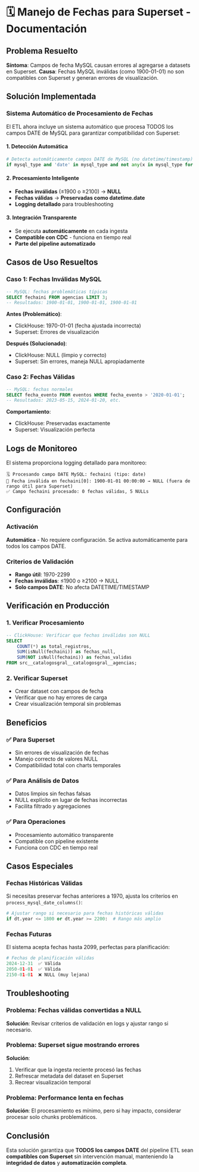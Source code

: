 # 🗓️ Manejo de Fechas para Superset - Documentación

## Problema Resuelto

**Síntoma**: Campos de fecha MySQL causan errores al agregarse a datasets en Superset.
**Causa**: Fechas MySQL inválidas (como 1900-01-01) no son compatibles con Superset y generan errores de visualización.

## Solución Implementada

### Sistema Automático de Procesamiento de Fechas

El ETL ahora incluye un sistema automático que procesa TODOS los campos DATE de MySQL para garantizar compatibilidad con Superset:

#### 1. **Detección Automática**
```python
# Detecta automáticamente campos DATE de MySQL (no datetime/timestamp)
if mysql_type and 'date' in mysql_type and not any(x in mysql_type for x in ['datetime', 'timestamp']):
```

#### 2. **Procesamiento Inteligente**
- **Fechas inválidas** (≤1900 o ≥2100) → **NULL**
- **Fechas válidas** → **Preservadas como datetime.date**
- **Logging detallado** para troubleshooting

#### 3. **Integración Transparente**
- Se ejecuta **automáticamente** en cada ingesta
- **Compatible con CDC** - funciona en tiempo real
- **Parte del pipeline automatizado**

## Casos de Uso Resueltos

### Caso 1: Fechas Inválidas MySQL
```sql
-- MySQL: fechas problemáticas típicas
SELECT fechaini FROM agencias LIMIT 3;
-- Resultados: 1900-01-01, 1900-01-01, 1900-01-01
```

**Antes (Problemático)**:
- ClickHouse: 1970-01-01 (fecha ajustada incorrecta)  
- Superset: Errores de visualización

**Después (Solucionado)**:
- ClickHouse: NULL (limpio y correcto)
- Superset: Sin errores, maneja NULL apropiadamente

### Caso 2: Fechas Válidas
```sql  
-- MySQL: fechas normales
SELECT fecha_evento FROM eventos WHERE fecha_evento > '2020-01-01';
-- Resultados: 2023-05-15, 2024-01-20, etc.
```

**Comportamiento**:
- ClickHouse: Preservadas exactamente
- Superset: Visualización perfecta

## Logs de Monitoreo

El sistema proporciona logging detallado para monitoreo:

```log
🗓️ Procesando campo DATE MySQL: fechaini (tipo: date)
🚫 Fecha inválida en fechaini[0]: 1900-01-01 00:00:00 → NULL (fuera de rango útil para Superset)
✅ Campo fechaini procesado: 0 fechas válidas, 5 NULLs
```

## Configuración

### Activación
**Automática** - No requiere configuración. Se activa automáticamente para todos los campos DATE.

### Criterios de Validación
- **Rango útil**: 1970-2299
- **Fechas inválidas**: ≤1900 o ≥2100 → NULL
- **Solo campos DATE**: No afecta DATETIME/TIMESTAMP

## Verificación en Producción

### 1. Verificar Procesamiento
```sql
-- ClickHouse: Verificar que fechas inválidas son NULL
SELECT 
    COUNT(*) as total_registros,
    SUM(isNull(fechaini)) as fechas_null,
    SUM(NOT isNull(fechaini)) as fechas_validas
FROM src__catalogosgral__catalogosgral__agencias;
```

### 2. Verificar Superset
- Crear dataset con campos de fecha
- Verificar que no hay errores de carga
- Crear visualización temporal sin problemas

## Beneficios

### ✅ Para Superset
- Sin errores de visualización de fechas
- Manejo correcto de valores NULL
- Compatibilidad total con charts temporales

### ✅ Para Análisis de Datos
- Datos limpios sin fechas falsas
- NULL explícito en lugar de fechas incorrectas
- Facilita filtrado y agregaciones

### ✅ Para Operaciones
- Procesamiento automático transparente
- Compatible con pipeline existente
- Funciona con CDC en tiempo real

## Casos Especiales

### Fechas Históricas Válidas
Si necesitas preservar fechas anteriores a 1970, ajusta los criterios en `process_mysql_date_columns()`:

```python
# Ajustar rango si necesario para fechas históricas válidas
if dt.year <= 1800 or dt.year >= 2200:  # Rango más amplio
```

### Fechas Futuras
El sistema acepta fechas hasta 2099, perfectas para planificación:

```python  
# Fechas de planificación válidas
2024-12-31  ✅ Válida
2050-01-01  ✅ Válida  
2150-01-01  ❌ NULL (muy lejana)
```

## Troubleshooting

### Problema: Fechas válidas convertidas a NULL
**Solución**: Revisar criterios de validación en logs y ajustar rango si necesario.

### Problema: Superset sigue mostrando errores
**Solución**: 
1. Verificar que la ingesta reciente procesó las fechas
2. Refrescar metadata del dataset en Superset
3. Recrear visualización temporal

### Problema: Performance lenta en fechas
**Solución**: El procesamiento es mínimo, pero si hay impacto, considerar procesar solo chunks problemáticos.

## Conclusión

Esta solución garantiza que **TODOS los campos DATE** del pipeline ETL sean **compatibles con Superset** sin intervención manual, manteniendo la **integridad de datos** y **automatización completa**.